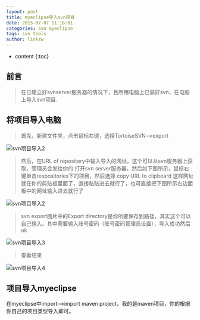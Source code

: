 ```yaml
---
layout: post
title: myeclipse导入svn项目
date: 2015-07-07 11:16:01
categories: svn myeclipse
tags: svn tools
author: linkzw
---
```


* content
{:toc}
 
## 前言

> 在已建立好svnserver服务器的情况下，且所用电脑上已装好svn，在电脑上导入svn项目.

## 将项目导入电脑

> 首先，新建文件夹，点击鼠标右键，选择TortoiseSVN–>export

![svn项目导入2]({{"/css/pics/svn-import-1.png"}})

> 然后，在URL of repository中输入导入的网址，这个可以从svn服务器上获取，管理员会发给你的
> 打开svn server服务器，然后如下图所示，鼠标右键单击respositories下的项目，然后选择 copy URL to clipboard 这样网址就在你的剪贴板里面了，直接粘贴进去就行了，也可直接把下图所示右边面板中的网址输入进去就行了

![svn项目导入2]({{"/css/pics/svn-import-2.png"}})

> svn export图片中的Export directory是你所要保存到路径，其实这个可以自己输入。其中需要输入账号密码（账号密码管理员设置），导入成功然后ok

![svn项目导入3]({{"/css/pics/svn-import-3.png"}})

> 查看结果

![svn项目导入4]({{"/css/pics/svn-import-4.png"}})
 
 
## 项目导入myeclipse

在myeclipse中import-->import maven project，我的是maven项目，你的根据你自己的项目类型导入即可。

